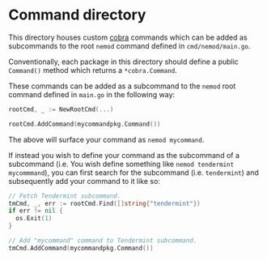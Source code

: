 # Command directory

This directory houses custom [cobra](https://github.com/spf13/cobra) commands which can be added as subcommands to the root `nemod` command defined in `cmd/nemod/main.go`.

Conventionally, each package in this directory should define a public `Command()` method which returns a `*cobra.Command`.

These commands can be added as a subcommand to the `nemod` root command defined in `main.go` in the following way:

```go
rootCmd, _ := NewRootCmd(...)

rootCmd.AddCommand(mycommandpkg.Command())
```

The above will surface your command as `nemod mycommand`.

If instead you wish to define your command as the subcommand of a subcommand (i.e. You wish define something like `nemod tendermint mycommmand`), you can first search for the subcommand (i.e. `tendermint`) and subsequently add your command to it like so:

```go
// Fetch Tendermint subcommand.
tmCmd, _, err := rootCmd.Find([]string{"tendermint"})
if err != nil {
  os.Exit(1)
}

// Add "mycommand" command to Tendermint subcommand.
tmCmd.AddCommand(mycommandpkg.Command())
```
